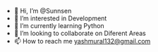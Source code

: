 - 👋 Hi, I’m @Sunnsen
- 👀 I’m interested in Development
- 🌱 I’m currently learning Python
- 💞️ I’m looking to collaborate on Diferent Areas
- 📫 How to reach me yashmural132@gmail.com

<!---
Sunnsen/Sunnsen is a ✨ special ✨ repository because its `README.md` (this file) appears on your GitHub profile.
You can click the Preview link to take a look at your changes.
--->
